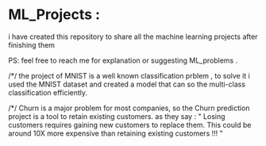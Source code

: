 # ML_Projects : 
i have created this repository to share all the machine learning projects after finishing them 

PS: feel free to reach me for explanation or suggesting ML_problems . 

/*/ the project of MNIST is a well known classification prblem , to solve it i used the MNIST dataset and created a model that can so the multi-class classification efficiently.

/*/ Churn is a major problem for most companies, so the Churn prediction project is a tool to retain existing customers. as they say : " Losing customers requires gaining new customers to replace them. This could be around 10X more expensive than retaining existing customers !!! "


